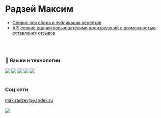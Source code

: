 # Радзей Максим

 <ul>
  <li><a href='https://github.com/MaxRadzey/foodgram-project-react'>Сервис для сбора и публикации рецептов</a></li>
  <li><a href='https://github.com/MaxRadzey/api_yamdb'>API сервис оценки пользователями произведений с возможностью оставления отзывов</a></li>
  <br>

 </ul>
 <br>

### 🎹 Языки и технологии
![](https://img.shields.io/badge/Python-3776AB?style=for-the-badge&logo=python&logoColor=white)
![](https://img.shields.io/badge/Django-092E20?style=for-the-badge&logo=django&logoColor=green)
![](https://img.shields.io/badge/PostgreSQL-316192?style=for-the-badge&logo=postgresql&logoColor=white)
![](https://img.shields.io/badge/SQLite-07405E?style=for-the-badge&logo=sqlite&logoColor=white)
![](https://img.shields.io/badge/Docker-2CA5E0?style=for-the-badge&logo=docker&logoColor=white)
<br><br>

### Соц сети

[max.radzey\@yandex.ru](mailto:max.radzey@yandex.ru?subject=Test)
<br><br>
<a href='https://t.me/max_rrr'>![](https://img.shields.io/badge/Telegram-2CA5E0?style=for-the-badge&logo=telegram&logoColor=white)</a>